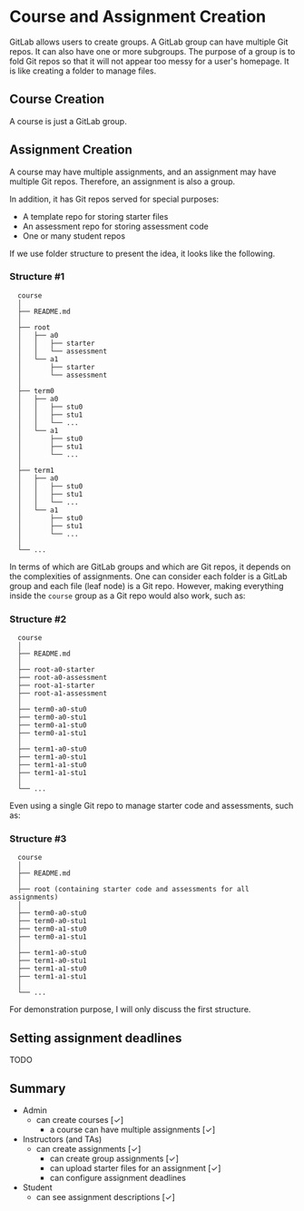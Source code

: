# Course and Assignment Creation

GitLab allows users to create groups. A GitLab group can have multiple Git
repos. It can also have one or more subgroups. The purpose of a group is to fold
Git repos so that it will not appear too messy for a user's homepage. It is like
creating a folder to manage files.

## Course Creation

A course is just a GitLab group.

## Assignment Creation

A course may have multiple assignments, and an assignment may have multiple Git
repos. Therefore, an assignment is also a group.

In addition, it has Git repos served for special purposes:

- A template repo for storing starter files
- An assessment repo for storing assessment code
- One or many student repos

If we use folder structure to present the idea, it looks like the following.

### Structure #1

```
  course
  │
  ├── README.md
  │
  ├── root
  │   ├── a0
  │   │   ├── starter
  │   │   └── assessment
  │   └── a1
  │       ├── starter
  │       └── assessment
  │
  ├── term0
  │   ├── a0
  │   │   ├── stu0
  │   │   ├── stu1
  │   │   └── ...
  │   └── a1
  │       ├── stu0
  │       ├── stu1
  │       └── ...
  │
  ├── term1
  │   ├── a0
  │   │   ├── stu0
  │   │   ├── stu1
  │   │   └── ...
  │   └── a1
  │       ├── stu0
  │       ├── stu1
  │       └── ...
  │
  └── ...
```

In terms of which are GitLab groups and which are Git repos, it depends on the
complexities of assignments. One can consider each folder is a GitLab group and
each file (leaf node) is a Git repo. However, making everything inside the
`course` group as a Git repo would also work, such as:

### Structure #2

```
  course
  │
  ├── README.md
  │
  ├── root-a0-starter
  ├── root-a0-assessment
  ├── root-a1-starter
  ├── root-a1-assessment
  │
  ├── term0-a0-stu0
  ├── term0-a0-stu1
  ├── term0-a1-stu0
  ├── term0-a1-stu1
  │
  ├── term1-a0-stu0
  ├── term1-a0-stu1
  ├── term1-a1-stu0
  ├── term1-a1-stu1
  │
  └── ...
```

Even using a single Git repo to manage starter code and assessments, such as:

### Structure #3

```
  course
  │
  ├── README.md
  │
  ├── root (containing starter code and assessments for all assignments)
  │
  ├── term0-a0-stu0
  ├── term0-a0-stu1
  ├── term0-a1-stu0
  ├── term0-a1-stu1
  │
  ├── term1-a0-stu0
  ├── term1-a0-stu1
  ├── term1-a1-stu0
  ├── term1-a1-stu1
  │
  └── ...
```

For demonstration purpose, I will only discuss the first structure.

## Setting assignment deadlines

TODO

## Summary

- Admin
  - can create courses [&check;]
    - a course can have multiple assignments [&check;]
- Instructors (and TAs)
  - can create assignments [&check;]
    - can create group assignments [&check;]
    - can upload starter files for an assignment [&check;]
    - can configure assignment deadlines
- Student
  - can see assignment descriptions [&check;]
